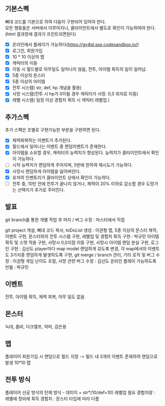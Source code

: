 
## 기본스펙

뼈대 코드를 기본으로 하여 다음이 구현되어 있어야 한다.  
모든 행동들은 서버에서 이루어지나, 클라이언트에서 별도로 확인이 가능하여야 한다.(html 결과창에 결과가 프린트되면된다)

- [X] 온라인에서 플레이가 가능하다(https://gy4id.sse.codesandbox.io/)
- [X] 로그인, 회원가입
- [X] 10 * 10 이상의 맵
- [X] 캐릭터의 이동
- [X] 이동 시 필드별로 아무일도 일어나지 않음, 전투, 아이템 획득의 일이 일어남.
- [X] 5종 이상의 몬스터
- [X] 5종 이상의 아이템
- [X] 전투 시스템( str, def, hp 개념을 활용)
- [X] 사망 시스템(전투 시 hp가 0이될 경우 캐릭터가 사망. 0,0 위치로 이동)
- [X] 레벨 시스템( 일정 이상 경험치 획득 시 캐릭터 레벨업.)

## 추가스펙

추가 스펙은 조별로 구현가능한 부분을 구현하면 된다.

- [X] 체력회복하는 이벤트가 추가된다.
- [X] 필드에서 일어나는 이벤트 중 랜덤이벤트가 존재한다.
- [X] 아이템을 소유할 경우, 캐릭터의 능력치가 향상된다. 능력치가 클라이언트에서 확인이 가능하다.
- [ ] 시작 능력치가 랜덤하게 주어지며, 5번에 한하여 재시도가 가능하다.
- [X] 사망시 랜덤하게 아이템을 잃어버린다.
- [X] 유저의 인벤토리가 클라이언트 상에서 확인이 가능하다.
- [ ] 전투 중, 10턴 안에 전투가 끝나지 않거나, 체력이 20% 이하로 감소할 경우 도망가는 선택지가 추가로 주어진다.

## 발표

git branch를 통한 개별 작업 후 머지 / 버그 수정 : 마스터에서 직접

git project 개설, 뼈대 코드 복사, toDoList 생성 : 이권형
맵, 5종 이상의 몬스터 제작, 이벤트 구현, 몬스터와의 전투 시스템 구현, 레벨업 및 경험치 획득 구현 : 박규민
아이템 획득 및 스탯 적용 구현, 사망시 0,0지점 이동 구현, 사망시 아이템 랜덤 분실 구현, 로그인 구현 : 김선도
player마다 map model 랜덤하게 갖도록 변경, 각 map에서의 이벤트도 3가지중 랜덤하게 발생하도록 구현, git merge / branch 관리, 기타 로직 및 버그 수정 : 이권형
게임 난이도 조절, 사망 관련 버그 수정 : 김선도
온라인 플레이 가능하도록 만듦 : 박규민

## 이벤트

전투, 아이템 획득, 체력 회복, 아무 일도 없음

## 몬스터

늑대, 좀비, 다크엘프, 악마, 검은용

## 맵

플레이어 회원가입 시 랜덤으로 필드 지정 -> 필드 내 3개의 이벤트 존재하여 랜덤으로 발생
10*10 맵

## 전투 방식

플레이어 선공 방식의 턴제 방식 - 데미지 = str*(10/def+10)
레벨업 필요 경험치량 : 레벨에 정비례
획득 경험치 : 몬스터 타입에 따라 다름

